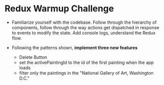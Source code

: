 # Redux Warmup Challenge

* Familiarize yourself with the codebase. Follow through the hierarchy of components, follow through the way actions get dispatched in response to events to modify the state. Add console logs, understand the Redux flow.

* Following the patterns shown, **implement three new features**
  - Delete Button
  - set the activePaintingId to the id of the first painting when the app loads
  - filter only the paintings in the "National Gallery of Art, Washington D.C."
